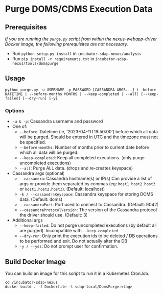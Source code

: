 # Purge DOMS/CDMS Execution Data

## Prerequisites

_If you are running the `purge.py` script from within the nexus-webapp-driver Docker image, the following prerequisites are not necessary._

* Run `python setup.py install` in `incubator-sdap-nexus/analysis` 
* Run `pip install -r requirements.txt` in `incubator-sdap-nexus/tools/domspurge`

## Usage
`python purge.py -u USERNAME -p PASSWORD [CASSANDRA ARGS...] (--before DATETIME | --before-months MONTHS | --keep-completed | --all) [--keep-failed] [--dry-run] [-y]`

### Options
- `-u & -p`: Cassandra username and password
- One of:
  - `--before`: Datetime (ie, '2023-04-11T19:50:00') before which all data will be purged. Should be entered in UTC and the timezone must not be specified.
  - `--before-months`: Number of months prior to current date before which all data will be purged. 
  - `--keep-completed`: Keep all completed executions. (only purge uncompleted executions)
  - `--all`: Purge ALL data. (drops and re-creates keyspace)
- Cassandra args (optional)
  - `--cassandra`: Cassandra hostname(s) or IP(s) Can provide a list of args or provide them separated by commas (eg: `host1 host2 host3` or `host1,host2,host3`). (Default: localhost)
  - `-k / --cassandraKeyspace`: Cassandra keyspace for storing DOMS data. (Default: doms)
  - `--cassandraPort`: Port used to connect to Cassandra. (Default: 9042)
  - `--cassandraProtocolVersion`: The version of the Cassandra protocol the driver should use. (Default: 3)
- Additional args
  - `--keep-failed`: Do not purge uncompleted executions (by default all are purged). Incompatible with `--keep-completed`
  - `--dry-run`: Only print the execution ids to be deleted / DB operations to be performed and exit. Do not actually alter the DB
  - `-y / --yes`: Do not prompt user for confirmation.

## Build Docker Image

You can build an image for this script to run it in a Kubernetes CronJob.

```shell
cd /incubator-sdap-nexus
docker build . -f Dockerfile -t sdap-local/DomsPurge:<tag>
```
